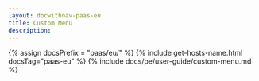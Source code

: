 ```yaml
---
layout: docwithnav-paas-eu
title: Custom Menu
description:  
---
```


{% assign docsPrefix = "paas/eu/" %}
{% include get-hosts-name.html docsTag="paas-eu" %}
{% include docs/pe/user-guide/custom-menu.md %}
